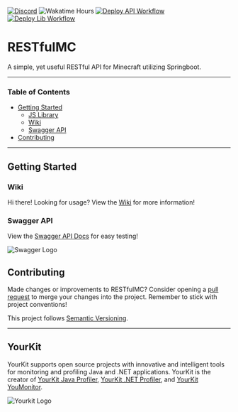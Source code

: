 [![Discord](https://discord.com/api/guilds/827863713855176755/widget.png)](https://discord.gg/p9gzFE2bc6)
![Wakatime Hours](https://wakatime.rainnny.club/api/badge/Rainnny/interval:any/project:RESTfulMC)
[![Deploy API Workflow](https://git.rainnny.club/Rainnny/RESTfulMC/actions/workflows/deploy-api.yml/badge.svg)](./actions?workflow=deploy-api.yml)
[![Deploy Lib Workflow](https://git.rainnny.club/Rainnny/RESTfulMC/actions/workflows/deploy-lib.yml/badge.svg)](./actions?workflow=deploy-lib.yml)

# RESTfulMC
A simple, yet useful RESTful API for Minecraft utilizing Springboot.

---

### Table of Contents
- [Getting Started](#getting-started)
    - [JS Library](./JS-SDK)
    - [Wiki](#wiki)
    - [Swagger API](#swagger-api)
- [Contributing](#contributing)

---

## Getting Started

### Wiki
Hi there! Looking for usage? View the [Wiki](https://git.rainnny.club/Rainnny/RESTfulMC/wiki) for more information!

### Swagger API
View the [Swagger API Docs](https://mc.rainnny.club/swagger-ui.html) for easy testing!

![Swagger Logo](https://cdn.rainnny.club/UoeVQF7wYGg4.png)

## Contributing
Made changes or improvements to RESTfulMC? Consider opening a [pull request](https://git.rainnny.club/Rainnny/RESTfulMC/pulls) to merge your changes into the project. Remember to stick with project conventions!

This project follows [Semantic Versioning](https://semver.org).

---

## YourKit
YourKit supports open source projects with innovative and intelligent tools for monitoring and profiling Java and .NET applications.
YourKit is the creator of [YourKit Java Profiler](https://www.yourkit.com/java/profiler), [YourKit .NET Profiler](https://www.yourkit.com/.net/profiler), and [YourKit YouMonitor](https://www.yourkit.com/youmonitor).

![Yourkit Logo](https://www.yourkit.com/images/yklogo.png)